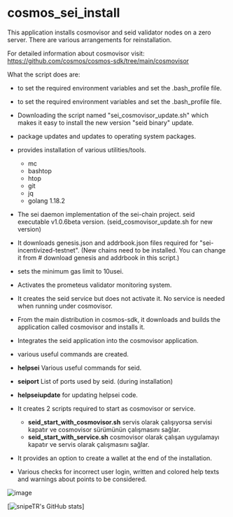 # cosmos_sei_install
This application installs cosmovisor and seid validator nodes on a zero server.
There are various arrangements for reinstallation.

For detailed information about cosmovisor visit: https://github.com/cosmos/cosmos-sdk/tree/main/cosmovisor

What the script does are:
- to set the required environment variables and set the .bash_profile file.

- to set the required environment variables and set the .bash_profile file.
- Downloading the script named "sei_cosmovisor_update.sh" which makes it easy to install the new version "seid binary" update.
- package updates and updates to operating system packages.
- provides installation of various utilities/tools.
  - mc
  - bashtop
  - htop
  - git
  - jq
  - golang 1.18.2
- The sei daemon implementation of the sei-chain project. seid executable v1.0.6beta version. (seid_cosmovisor_update.sh for new version)
- It downloads genesis.json and addrbook.json files required for "sei-incentivized-testnet". (New chains need to be installed. You can change it from # download genesis and addrbook in this script.)
- sets the minimum gas limit to 10usei.
- Activates the prometeus validator monitoring system.
- It creates the seid service but does not activate it. No service is needed when running under cosmovisor.
- From the main distribution in cosmos-sdk, it downloads and builds the application called cosmovisor and installs it.
- Integrates the seid application into the cosmovisor application.
- various useful commands are created.
 - **helpsei** Various useful commands for seid.
 - **seiport** List of ports used by seid. (during installation)
 - **helpseiupdate** for updating helpsei code.
- It creates 2 scripts required to start as cosmovisor or service.
  - **seid_start_with_cosmovisor.sh** servis olarak çalışıyorsa servisi kapatır ve cosmovisor sürümünün çalışmasını sağlar.
  - **seid_start_with_service.sh** cosmovisor olarak çalışan uygulamayı kapatır ve servis olarak çalışmasını sağlar.
- It provides an option to create a wallet at the end of the installation.
- Various checks for incorrect user login, written and colored help texts and warnings about points to be considered.

![image](https://user-images.githubusercontent.com/31975916/181040016-d93b2477-2ea4-4cbb-b7fb-50cf9e741ece.png)

[![snipeTR's GitHub stats](https://github-readme-stats.vercel.app/api?username=snipeTR&theme=dracula)]

